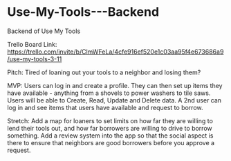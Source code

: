 # Use-My-Tools---Backend
Backend of Use My Tools

Trello Board Link: https://trello.com/invite/b/ClmWFeLa/4cfe916ef520e1c03aa95f4e673686a9/use-my-tools-3-11

Pitch: Tired of loaning out your tools to a neighbor and losing them?

MVP: Users can log in and create a profile. They can then set up items they have available - anything from a shovels to power washers to tile saws. Users will be able to Create, Read, Update and Delete data. A 2nd user can log in and see items that users have available and request to borrow.

Stretch: Add a map for loaners to set limits on how far they are willing to lend their tools out, and how far borrowers are willing to drive to borrow something. Add a review system into the app so that the social aspect is there to ensure that neighbors are good borrowers before you approve a request.

